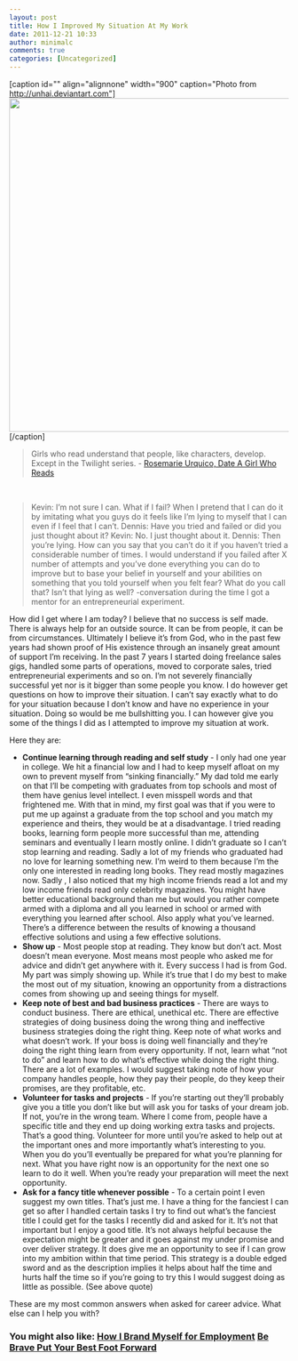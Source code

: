 ```yaml
---
layout: post
title: How I Improved My Situation At My Work
date: 2011-12-21 10:33
author: minimalc
comments: true
categories: [Uncategorized]
---
```

[caption id="" align="alignnone" width="900" caption="Photo from http://unhai.deviantart.com"]<img title="Naruto Growth" src="http://fc00.deviantart.net/fs40/f/2009/045/f/1/Growth_naruto_by_unhai.jpg" alt="" width="900" height="600" />[/caption]
<blockquote>Girls who read understand that people, like characters, develop. Except in the Twilight series. - <a href="http://www.novelr.com/2011/12/15/date-a-girl-who-reads">Rosemarie Urquico, Date A Girl Who Reads</a></blockquote>
&nbsp;
<blockquote>Kevin: I’m not sure I can. What if I fail? When I pretend that I can do it by imitating what you guys do it feels like I’m lying to myself that I can even if I feel that I can’t.
Dennis: Have you tried and failed or did you just thought about it?
Kevin: No. I just thought about it.
Dennis: Then you’re lying. How can you say that you can’t do it if you haven’t tried a considerable number of times. I would understand if you failed after X number of attempts and you’ve done everything you can do to improve but to base your belief in yourself and your abilities on something that you told yourself when you felt fear? What do you call that? Isn’t that lying as well?
-conversation during the time I got a mentor for an entrepreneurial experiment.</blockquote>
How did I get where I am today? I believe that no success is self made. There is always help for an outside source. It can be from people, it can be from circumstances. Ultimately I believe it’s from God, who in the past few years had shown proof of His existence through an insanely great amount of support I’m receiving. In the past 7 years I started doing freelance sales gigs, handled some parts of operations, moved to corporate sales, tried entrepreneurial experiments and so on.
I’m not severely financially successful yet nor is it bigger than some people you know. I do however get questions on how to improve their situation. I can’t say exactly what to do for your situation because I don’t know and have no experience in your situation. Doing so would be me bullshitting you. I can however give you some of the things I did as I attempted to improve my situation at work.

Here they are:
<ul>
	<li><strong>Continue learning through reading and self study</strong> - I only had one year in college. We hit a financial low and I had to keep myself afloat on my own to prevent myself from “sinking financially.” My dad told me early on that I’ll be competing with graduates from top schools and most of them have genius level intellect. I even misspell words and that frightened me. With that in mind, my first goal was that if you were to put me up against a graduate from the top school and you match my experience and theirs, they would be at a disadvantage. I tried reading books, learning form people more successful than me, attending seminars and eventually I learn mostly online. I didn’t graduate so I can’t stop learning and reading. Sadly a lot of my friends who graduated had no love for learning something new. I’m weird to them because I’m the only one interested in reading long books. They read mostly magazines now. Sadly , I also noticed that my high income friends read a lot and my low income friends read only celebrity magazines. You might have better educational background than me but would you rather compete armed with a diploma and all you learned in school or armed with everything you learned after school. Also apply what you’ve learned. There’s a difference between the results of knowing a thousand effective solutions and using a few effective solutions.</li>
	<li><strong>Show up</strong> - Most people stop at reading. They know but don’t act. Most doesn’t mean everyone. Most means most people who asked me for advice and didn’t get anywhere with it. Every success I had is from God. My part was simply showing up. While it’s true that I do my best to make the most out of my situation, knowing an opportunity from a distractions comes from showing up and seeing things for myself.</li>
	<li><strong>Keep note of best and bad business practices</strong> - There are ways to conduct business. There are ethical, unethical etc. There are effective strategies of doing business doing the wrong thing and ineffective business strategies doing the right thing. Keep note of what works and what doesn’t work. If your boss is doing well financially and they’re doing the right thing learn from every opportunity. If not, learn what “not to do” and learn how to do what’s effective while doing the right thing. There are a lot of examples. I would suggest taking note of how your company handles people, how they pay their people, do they keep their promises, are they profitable, etc.</li>
	<li><strong>Volunteer for tasks and projects</strong> - If you’re starting out they’ll probably give you a title you don’t like but will ask you for tasks of your dream job. If not, you’re in the wrong team. Where I come from, people have a specific title and they end up doing working extra tasks and projects. That’s a good thing. Volunteer for more until you’re asked to help out at the important ones and more importantly what’s interesting to you. When you do you’ll eventually be prepared for what you’re planning for next. What you have right now is an opportunity for the next one so learn to do it well. When you’re ready your preparation will meet the next opportunity.</li>
	<li><strong>Ask for a fancy title whenever possible</strong> - To a certain point I even suggest my own titles. That’s just me. I have a thing for the fanciest I can get so after I handled certain tasks I try to find out what’s the fanciest title I could get for the tasks I recently did and asked for it. It’s not that important but I enjoy a good title. It’s not always helpful because the expectation might be greater and it goes against my under promise and over deliver strategy. It does give me an opportunity to see if I can grow into my ambition within that time period. This strategy is a double edged sword and as the description implies it helps about half the time and hurts half the time so if you’re going to try this I would suggest doing as little as possible. (See above quote)</li>
</ul>
These are my most common answers when asked for career advice. What else can I help you with?
<h3>You might also like:
<a title="How I Brand Myself for Employment" href="http://minimalchanges.com/how-i-brand-myself-for-employment/">How I Brand Myself for Employment</a>
<a title="Be Brave Put Your Best Foot Forward" href="http://minimalchanges.com/be-brave-put-your-best-foot-forward/">Be Brave Put Your Best Foot Forward</a></h3>
